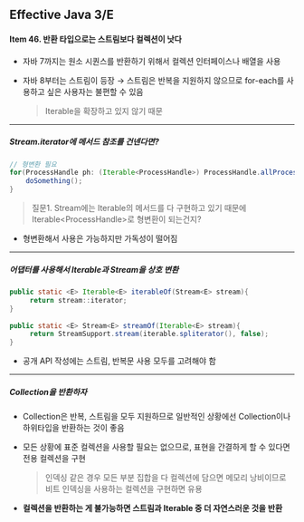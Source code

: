 ## Effective Java 3/E

#### Item 46. 반환 타입으로는 스트림보다 컬렉션이 낫다

- 자바 7까지는 원소 시퀀스를 반환하기 위해서 컬렉션 인터페이스나 배열을 사용

- 자바 8부터는 스트림이 등장
  → 스트림은 반복을 지원하지 않으므로 for-each를 사용하고 싶은 사용자는 불편할 수 있음

  > Iterable을 확장하고 있지 않기 때문

-----

##### Stream.iterator에 메서드 참조를 건넨다면?

```java
// 형변환 필요
for(ProcessHandle ph: (Iterable<ProcessHandle>) ProcessHandle.allProcesses()::iterator) {
	doSomething();
}
```

> 질문1. Stream에는 Iterable의 메서드를 다 구현하고 있기 때문에 Iterable\<ProcessHandle>로 형변환이 되는건지?

- 형변환해서 사용은 가능하지만 가독성이 떨어짐

-----

##### 어댑터를 사용해서 Iterable과 Stream을 상호 변환

```java
public static <E> Iterable<E> iterableOf(Stream<E> stream){
	 return stream::iterator;
}
		
public static <E> Stream<E> streamOf(Iterable<E> stream){
	 return StreamSupport.stream(iterable.spliterator(), false);
}
```

- 공개 API 작성에는 스트림, 반복문 사용 모두를 고려해야 함

-----

##### Collection을 반환하자

- Collection은 반복, 스트림을 모두 지원하므로 일반적인 상황에선 Collection이나 하위타입을 반환하는 것이 좋음

- 모든 상황에 표준 컬렉션을 사용할 필요는 없으므로, 표현을 간결하게 할 수 있다면 전용 컬렉션을 구현

  > 인덱싱 같은 경우 모든 부분 집합을 다 컬렉션에 담으면 메모리 낭비이므로 비트 인덱싱을 사용하는 컬렉션을 구현하면 유용

- **컬렉션을 반환하는 게 불가능하면 스트림과 Iterable 중 더 자연스러운 것을 반환**